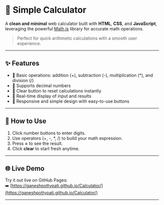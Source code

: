 # 🧮 Simple Calculator

A **clean and minimal** web calculator built with **HTML**, **CSS**, and **JavaScript**, leveraging the powerful [Math.js](https://mathjs.org/) library for accurate math operations.

> Perfect for quick arithmetic calculations with a smooth user experience.

---

## ✨ Features

- 🔢 Basic operations: addition (+), subtraction (-), multiplication (*), and division (/)
- 🔸 Supports decimal numbers
- 🔄 Clear button to reset calculations instantly
- 👀 Real-time display of input and results
- 📱 Responsive and simple design with easy-to-use buttons

---

## 🚀 How to Use

1. Click number buttons to enter digits.  
2. Use operators (+, -, *, /) to build your math expression.  
3. Press **=** to see the result.  
4. Click **clear** to start fresh anytime.

---

## 🌐 Live Demo

Try it out live on GitHub Pages:  
➡️ [https://ganeshpottypati.github.io/Calculator/](https://ganeshpottypati.github.io/Calculator/)

---

